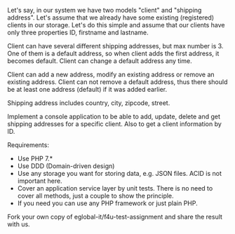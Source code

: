 Let's say, in our system we have two models "client" and "shipping address". Let's assume that we already have some existing (registered) clients in our storage. Let's do this simple and assume that our clients have only three properties ID, firstname and lastname.

Client can have several different shipping addresses, but max number is 3. One of them is a default address, so when client adds the first address, it becomes default. Client can change a default address any time.

Client can add a new address, modify an existing address or remove an existing address. Client can not remove a default address, thus there should be at least one address (default) if it was added earlier.

Shipping address includes country, city, zipcode, street.

Implement a console application to be able to add, update, delete and get shipping addresses for a specific client. Also to get a client information by ID.

Requirements: 
- 	Use PHP 7.*
- 	Use DDD (Domain-driven design)
- 	Use any storage you want for storing data, e.g. JSON files. ACID is not important here.
- 	Cover an application service layer by unit tests. There is no need to cover all methods, just a couple to show the principle.
- 	If you need you can use any PHP framework or just plain PHP.

Fork your own copy of eglobal-it/f4u-test-assignment and share the result with us.
